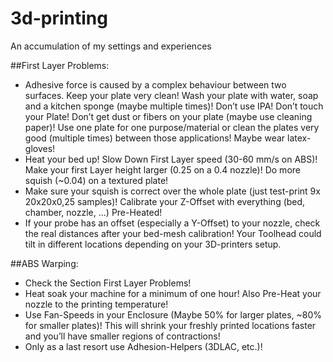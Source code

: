 # 3d-printing
An accumulation of my settings and experiences

##First Layer Problems:
- Adhesive force is caused by a complex behaviour between two surfaces. Keep your plate very clean! Wash your plate with water, soap and a kitchen sponge (maybe multiple times)! Don’t use IPA! Don’t touch your Plate! Don’t get dust or fibers on your plate (maybe use cleaning paper)! Use one plate for one purpose/material or clean the plates very good (multiple times) between those applications! Maybe wear latex-gloves!
- Heat your bed up! Slow Down First Layer speed (30-60 mm/s on ABS)! Make your first Layer height larger (0.25 on a 0.4 nozzle)! Do more squish (~0.04) on a textured plate!
- Make sure your squish is correct over the whole plate (just test-print 9x 20x20x0,25 samples)! Calibrate your Z-Offset with everything (bed, chamber, nozzle, ...) Pre-Heated!
- If your probe has an offset (especially a Y-Offset) to your nozzle, check the real distances after your bed-mesh calibration! Your Toolhead could tilt in different locations depending on your 3D-printers setup.
        
##ABS Warping:
- Check the Section First Layer Problems!
- Heat soak your machine for a minimum of one hour! Also Pre-Heat your nozzle to the printing temperature!
- Use Fan-Speeds in your Enclosure (Maybe 50% for larger plates, ~80% for smaller plates)! This will shrink your freshly printed locations faster and you’ll have smaller regions of contractions!
- Only as a last resort use Adhesion-Helpers (3DLAC, etc.)!
